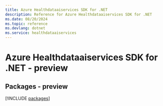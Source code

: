 ```yaml
---
title: Azure Healthdataaiservices SDK for .NET
description: Reference for Azure Healthdataaiservices SDK for .NET
ms.date: 08/20/2024
ms.topic: reference
ms.devlang: dotnet
ms.service: healthdataaiservices
---
```

# Azure Healthdataaiservices SDK for .NET - preview
## Packages - preview
[!INCLUDE [packages](healthdataaiservices-index.md)]